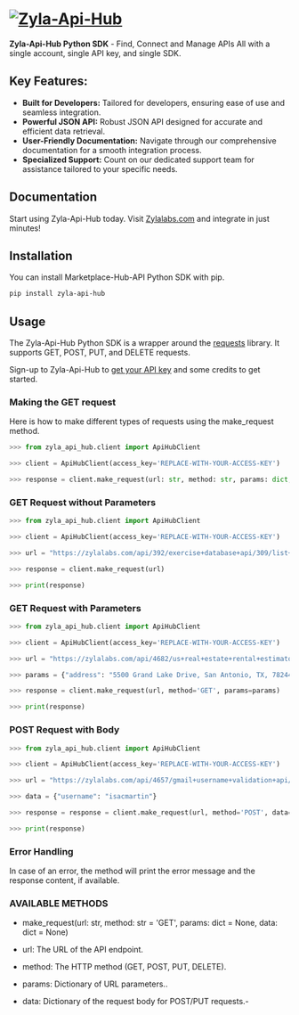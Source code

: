 # [![Zyla-Api-Hub](https://zylalabs.com/img/logo-removebg-preview.png)](https://zylalabs.com)

**Zyla-Api-Hub Python SDK** - Find, Connect and Manage APIs
All with a single account, single API key, and single SDK.

## Key Features:

- **Built for Developers:** Tailored for developers, ensuring ease of use and seamless integration.
- **Powerful JSON API:** Robust JSON API designed for accurate and efficient data retrieval.
- **User-Friendly Documentation:** Navigate through our comprehensive documentation for a smooth integration process.
- **Specialized Support:** Count on our dedicated support team for assistance tailored to your specific needs.


## Documentation

<!-- For detailed information on API endpoints, usage, and integration guidelines, check our [API Documentation](https://www.metals-api.com/documentation). -->

Start using Zyla-Api-Hub today. Visit [Zylalabs.com](https://zylalabs.com) and integrate in just minutes!


## Installation

You can install Marketplace-Hub-API Python SDK with pip.

```bash
pip install zyla-api-hub
```

## Usage

The Zyla-Api-Hub Python SDK is a wrapper around the [requests](https://docs.python-requests.org/en/master/) library. It supports GET, POST, PUT, and DELETE requests.

Sign-up to Zyla-Api-Hub to [get your API key](https://zylalabs.com/register) and some credits to get started.

### Making the GET request

Here is how to make different types of requests using the make_request method.

```python
>>> from zyla_api_hub.client import ApiHubClient

>>> client = ApiHubClient(access_key='REPLACE-WITH-YOUR-ACCESS-KEY')

>>> response = client.make_request(url: str, method: str, params: dict, data: dict)
```

### GET Request without Parameters

```python
>>> from zyla_api_hub.client import ApiHubClient

>>> client = ApiHubClient(access_key='REPLACE-WITH-YOUR-ACCESS-KEY')

>>> url = "https://zylalabs.com/api/392/exercise+database+api/309/list+of+body+parts"

>>> response = client.make_request(url)

>>> print(response)
```

### GET Request with Parameters

```python
>>> from zyla_api_hub.client import ApiHubClient

>>> client = ApiHubClient(access_key='REPLACE-WITH-YOUR-ACCESS-KEY')

>>> url = "https://zylalabs.com/api/4682/us+real+estate+rental+estimator+api/5779/get+estimation"

>>> params = {"address": "5500 Grand Lake Drive, San Antonio, TX, 78244","propertyType": "Condo","bedrooms": 2,"bathrooms": 2,"squareFootage": 1600}

>>> response = client.make_request(url, method='GET', params=params)

>>> print(response)
```

### POST Request with Body

```python
>>> from zyla_api_hub.client import ApiHubClient

>>> client = ApiHubClient(access_key='REPLACE-WITH-YOUR-ACCESS-KEY')

>>> url = "https://zylalabs.com/api/4657/gmail+username+validation+api/5748/check+availability"

>>> data = {"username": "isacmartin"}

>>> response = response = client.make_request(url, method='POST', data=data)

>>> print(response)
```

### Error Handling

In case of an error, the method will print the error message and the response content, if available.


### AVAILABLE METHODS

- make_request(url: str, method: str = 'GET', params: dict = None, data: dict = None) 

- url: The URL of the API endpoint.
- method: The HTTP method (GET, POST, PUT, DELETE).
- params: Dictionary of URL parameters..
- data: Dictionary of the request body for POST/PUT requests.- 


